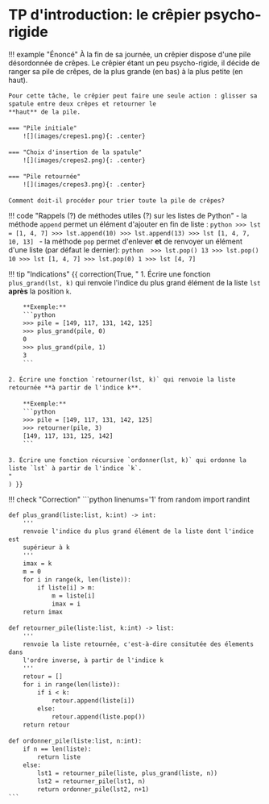 # TP d'introduction: le crêpier psycho-rigide

!!! example "Énoncé"
    À la fin de sa journée, un crêpier dispose d'une pile désordonnée de crêpes. Le crêpier étant un peu psycho-rigide, il décide de ranger sa pile de crêpes, de la plus grande (en bas) à la plus petite (en haut).

    Pour cette tâche, le crêpier peut faire une seule action : glisser sa spatule entre deux crêpes et retourner le
    **haut** de la pile.
    
    === "Pile initiale"
        ![](images/crepes1.png){: .center} 

    === "Choix d'insertion de la spatule"
        ![](images/crepes2.png){: .center} 

    === "Pile retournée"
        ![](images/crepes3.png){: .center}

    Comment doit-il procéder pour trier toute la pile de crêpes?


!!! code "Rappels (?) de méthodes utiles (?) sur les listes de Python"
    - la méthode `append` permet un élément d'ajouter en fin de liste :
        ```python
        >>> lst = [1, 4, 7]
        >>> lst.append(10)
        >>> lst.append(13)
        >>> lst
        [1, 4, 7, 10, 13]
        ```
    - la méthode `pop` permet d'enlever **et** de renvoyer un élément d'une liste (par défaut le dernier):
        ```python 
        >>> lst.pop()
        13
        >>> lst.pop()
        10
        >>> lst
        [1, 4, 7]
        >>> lst.pop(0)
        1
        >>> lst
        [4, 7]
        ```


!!! tip "Indications"
    {{ correction(True, 
    "
    1. Écrire une fonction `plus_grand(lst, k)` qui renvoie l'indice du plus grand élément de la liste `lst` **après** la position `k`.

        **Exemple:**
        ```python
        >>> pile = [149, 117, 131, 142, 125]
        >>> plus_grand(pile, 0)
        0
        >>> plus_grand(pile, 1)
        3
        ```
        
    2. Écrire une fonction `retourner(lst, k)` qui renvoie la liste retournée **à partir de l'indice k**.

        **Exemple:**
        ```python
        >>> pile = [149, 117, 131, 142, 125]
        >>> retourner(pile, 3)
        [149, 117, 131, 125, 142]
        ```

    3. Écrire une fonction récursive `ordonner(lst, k)` qui ordonne la liste `lst` à partir de l'indice `k`.
    "
    ) }}

!!! check "Correction"
    ```python linenums='1'
    from random import randint

    def plus_grand(liste:list, k:int) -> int:
        '''
        renvoie l'indice du plus grand élément de la liste dont l'indice est
        supérieur à k
        '''
        imax = k
        m = 0
        for i in range(k, len(liste)):
            if liste[i] > m:
                m = liste[i]
                imax = i
        return imax

    def retourner_pile(liste:list, k:int) -> list:
        '''
        renvoie la liste retournée, c'est-à-dire consitutée des élements dans
        l'ordre inverse, à partir de l'indice k
        '''
        retour = []
        for i in range(len(liste)):
            if i < k:
                retour.append(liste[i])
            else:
                retour.append(liste.pop())
        return retour

    def ordonner_pile(liste:list, n:int):
        if n == len(liste):
            return liste
        else:
            lst1 = retourner_pile(liste, plus_grand(liste, n))
            lst2 = retourner_pile(lst1, n)
            return ordonner_pile(lst2, n+1)
    ```
    